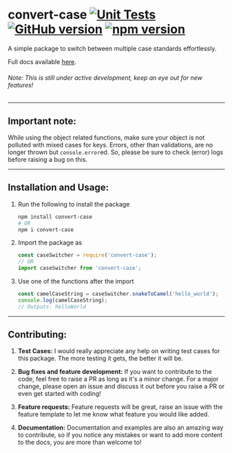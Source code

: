 # convert-case [![Unit Tests](https://github.com/ParadoxInfinite/convert-case/actions/workflows/node.js.yml/badge.svg)](https://github.com/ParadoxInfinite/convert-case/actions/workflows/node.js.yml) [![GitHub version](https://badge.fury.io/gh/paradoxinfinite%2Fconvert-case.svg)](https://badge.fury.io/gh/paradoxinfinite%2Fconvert-case) [![npm version](https://badge.fury.io/js/%40paradoxinfinite%2Fconvert-case.svg)](https://badge.fury.io/js/%40paradoxinfinite%2Fconvert-case)
A simple package to switch between multiple case standards effortlessly.

Full docs available [here](https://paradoxinfinite.github.io/convert-case/).
######  Note: This is still under active development, keep an eye out for new features!

---

## Important note:

While using the object related functions, make sure your object is not polluted with mixed cases for keys.
Errors, other than validations, are no longer thrown but `console.error`ed. So, please be sure to check (error) logs before raising a bug on this.

---

## Installation and Usage:
1. Run the following to install the package
    ```sh
    npm install convert-case
    # OR
    npm i convert-case
    ```
2. Import the package as
    ```js
    const caseSwitcher = require('convert-case');
    // OR
    import caseSwitcher from 'convert-case';
    ```
3. Use one of the functions after the import
    ```js
    const camelCaseString = caseSwitcher.snakeToCamel('hello_world');
    console.log(camelCaseString);
    // Outputs: helloWorld
    ```

---

## Contributing:
1. **Test Cases:**
    I would really appreciate any help on writing test cases for this package. The more testing it gets, the better it will be.

2. **Bug fixes and feature development:**
    If you want to contribute to the code, feel free to raise a PR as long as it's a minor change. For a major change, please open an issue and discuss it out before you raise a PR or even get started with coding!

3. **Feature requests:**
    Feature requests will be great, raise an issue with the feature template to let me know what feature you would like added.

4. **Documentation:**
    Documentation and examples are also an amazing way to contribute, so if you notice any mistakes or want to add more content to the docs, you are more than welcome to!
